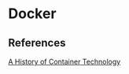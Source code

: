 # Docker


## References

[A History of Container Technology](https://blog.containership.io/a-history-of-container-technology)